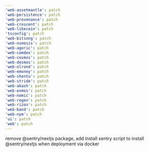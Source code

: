 ```yaml
---
'web-assetmantle': patch
'web-persistence': patch
'web-provenance': patch
'web-crescent': patch
'web-likecoin': patch
'tsconfig': patch
'web-bitsong': patch
'web-osmosis': patch
'web-agoric': patch
'web-comdex': patch
'web-cosmos': patch
'web-desmos': patch
'web-elrond': patch
'web-emoney': patch
'web-shentu': patch
'web-stride': patch
'web-akash': patch
'web-evmos': patch
'web-nomic': patch
'web-regen': patch
'web-rizon': patch
'web-band': patch
'web-nym': patch
'ui': patch
'web': patch
---
```


remove @sentry/nextjs package, add install sentry script to install @sentry/nextjs when deployment via docker
